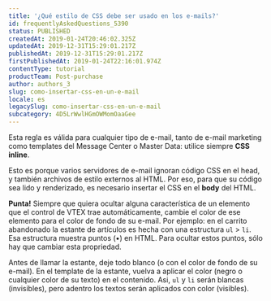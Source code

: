 ```yaml
---
title: '¿Qué estilo de CSS debe ser usado en los e-mails?'
id: frequentlyAskedQuestions_5390
status: PUBLISHED
createdAt: 2019-01-24T20:46:02.325Z
updatedAt: 2019-12-31T15:29:01.217Z
publishedAt: 2019-12-31T15:29:01.217Z
firstPublishedAt: 2019-01-24T22:16:01.974Z
contentType: tutorial
productTeam: Post-purchase
author: authors_3
slug: como-insertar-css-en-un-e-mail
locale: es
legacySlug: como-insertar-css-en-un-e-mail
subcategory: 4D5LrWwlHGmOWMomOaaGee
---
```


Esta regla es válida para cualquier tipo de e-mail, tanto de e-mail marketing como templates del Message Center o Master Data: utilice siempre **CSS inline**.

Esto es porque varios servidores de e-mail ignoran código CSS en el head, y también archivos de estilo externos al HTML. Por eso, para que su código sea lido y renderizado, es necesario insertar el CSS en el **body** del HTML.

__Punta!__ Siempre que quiera ocultar alguna característica de un elemento que el control de VTEX trae automáticamente, cambie el color de ese elemento para el color de fondo de su e-mail. Por ejemplo: en el carrito abandonado la estante de artículos es hecha con una estructura `ul` &gt; `li`. Esa estructura muestra puntos (•) en HTML. Para ocultar estos puntos, sólo hay que cambiar esta propriedad.

Antes de llamar la estante, deje todo blanco (o con el color de fondo de su e-mail). En el template de la estante, vuelva a aplicar el color (negro o cualquier color de su texto) en el contenido. Asi, `ul` y `li` serán blancas (invisibles), pero adentro los textos serán aplicados con color (visibles).

